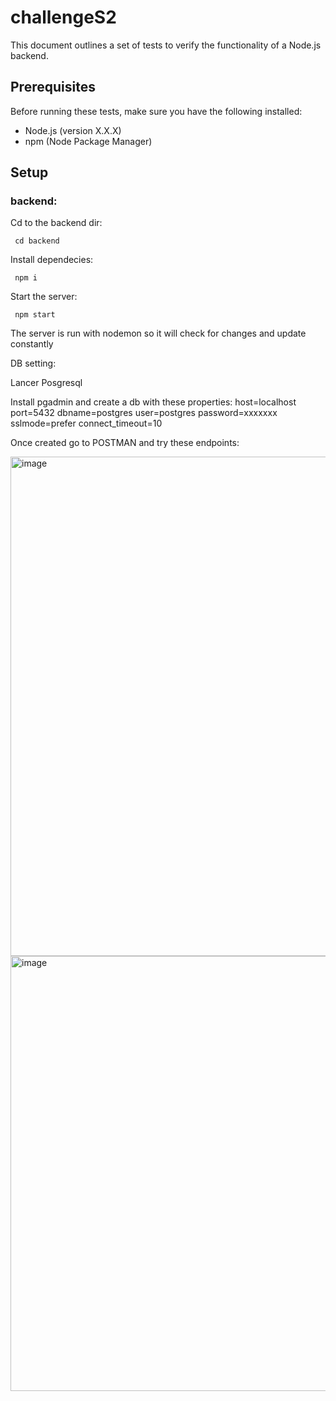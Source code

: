# challengeS2

This document outlines a set of tests to verify the functionality of a Node.js backend.

## Prerequisites

Before running these tests, make sure you have the following installed:

- Node.js (version X.X.X)
- npm (Node Package Manager)

## Setup

### backend:

Cd to the backend dir:

<code> cd backend </code>

Install dependecies:

<code> npm i </code>

Start the server:

<code> npm start </code>

The server is run with nodemon so it will check for changes and update constantly

DB setting:

Lancer Posgresql

Install pgadmin and create a db with these properties:
host=localhost port=5432 dbname=postgres user=postgres password=xxxxxxx sslmode=prefer connect_timeout=10

Once created go to POSTMAN and try these endpoints:

<img width="799" alt="image" src="https://github.com/vietanh2810/challengeS2/assets/59414269/bad5db3d-56b1-4e29-af77-6734e72aa874">

<img width="696" alt="image" src="https://github.com/vietanh2810/challengeS2/assets/59414269/d64434d1-f6d9-4f60-a126-c0d1465804a0">




